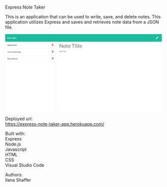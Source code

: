 Express Note Taker  

This is an application that can be used to write, save, and delete notes. This application utilizes Express and saves and retrieves note data from a JSON file.  

![Writing Notes](Develop/public/assets/images/notes.png)  

Deployed url:  
https://express-note-taker-app.herokuapp.com/  

Built with:  
Express  
Node.js  
Javascript  
HTML  
CSS  
Visual Studio Code   

Authors:  
Ilana Shaffer  
